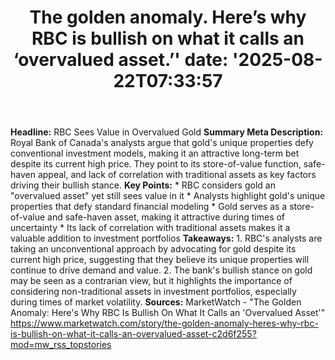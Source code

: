 ﻿---
title: "The golden anomaly. Here’s why RBC is bullish on what it calls an ‘overvalued asset.’'
date: '2025-08-22T07:33:57"
category: "Markets"
summary: ""
slug: "the golden anomaly heres why rbc is bullish on what it calls"
source_urls:
  - "https://www.marketwatch.com/story/the-golden-anomaly-heres-why-rbc-is-bullish-on-what-it-calls-an-overvalued-asset-c2d6f255?mod=mw_rss_topstories"
seo:
  title: "The golden anomaly. Here’s why RBC is bullish on what it calls an ‘overvalued asset.’ | Hash n Hedge'
  description: '"
  keywords: ["news", "markets", "brief"]
---
**Headline:** RBC Sees Value in Overvalued Gold  **Summary Meta Description:** Royal Bank of Canada's analysts argue that gold's unique properties defy conventional investment models, making it an attractive long-term bet despite its current high price. They point to its store-of-value function, safe-haven appeal, and lack of correlation with traditional assets as key factors driving their bullish stance.  **Key Points:**  * RBC considers gold an "overvalued asset" yet still sees value in it * Analysts highlight gold's unique properties that defy standard financial modeling * Gold serves as a store-of-value and safe-haven asset, making it attractive during times of uncertainty * Its lack of correlation with traditional assets makes it a valuable addition to investment portfolios  **Takeaways:**  1. RBC's analysts are taking an unconventional approach by advocating for gold despite its current high price, suggesting that they believe its unique properties will continue to drive demand and value. 2. The bank's bullish stance on gold may be seen as a contrarian view, but it highlights the importance of considering non-traditional assets in investment portfolios, especially during times of market volatility.  **Sources:** MarketWatch - "The Golden Anomaly: Here's Why RBC Is Bullish On What It Calls an 'Overvalued Asset'" https://www.marketwatch.com/story/the-golden-anomaly-heres-why-rbc-is-bullish-on-what-it-calls-an-overvalued-asset-c2d6f255?mod=mw_rss_topstories 
